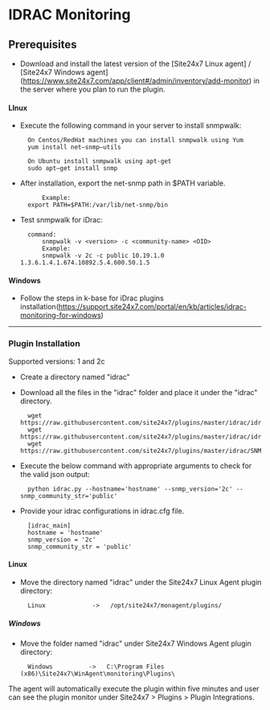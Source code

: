 # IDRAC Monitoring
                                                                                              
## Prerequisites

- Download and install the latest version of the [Site24x7 Linux agent] / [Site24x7 Windows agent] (https://www.site24x7.com/app/client#/admin/inventory/add-monitor) in the server where you plan to run the plugin.

#### LInux 

- Execute the following command in your server to install snmpwalk: 

		On Centos/RedHat machines you can install snmpwalk using Yum
  		yum install net–snmp–utils

  		On Ubuntu install snmpwalk using apt-get
  		sudo apt–get install snmp
  
- After installation, export the net-snmp path in $PATH variable.

    		Example:
  		export PATH=$PATH:/var/lib/net-snmp/bin

- Test snmpwalk for iDrac:
  
  		command:
  			snmpwalk -v <version> -c <community-name> <OID>
        	Example:
  			snmpwalk -v 2c -c public 10.19.1.0 1.3.6.1.4.1.674.10892.5.4.600.50.1.5
		
#### Windows

- Follow the steps in k-base for iDrac plugins installation(https://support.site24x7.com/portal/en/kb/articles/idrac-monitoring-for-windows)

---

### Plugin Installation  

Supported versions: 1 and 2c

- Create a directory named "idrac"
      
- Download all the files in the "idrac" folder and place it under the "idrac" directory.

		wget https://raw.githubusercontent.com/site24x7/plugins/master/idrac/idrac.py
		wget https://raw.githubusercontent.com/site24x7/plugins/master/idrac/idrac.cfg
		wget https://raw.githubusercontent.com/site24x7/plugins/master/idrac/SNMPUtil.py

- Execute the below command with appropriate arguments to check for the valid json output:

		python idrac.py --hostname='hostname' --snmp_version='2c' --snmp_community_str='public'

- Provide your idrac configurations in idrac.cfg file.

		[idrac_main]
		hostname = 'hostname'
		snmp_version = '2c' 
		snmp_community_str = 'public'
		
#### Linux

- Move the directory named "idrac" under the Site24x7 Linux Agent plugin directory: 

		Linux             ->   /opt/site24x7/monagent/plugins/
		
##### Windows 

- Move the folder named "idrac" under Site24x7 Windows Agent plugin directory: 

		Windows          ->   C:\Program Files (x86)\Site24x7\WinAgent\monitoring\Plugins\
		
The agent will automatically execute the plugin within five minutes and user can see the plugin monitor under Site24x7 > Plugins > Plugin Integrations.





